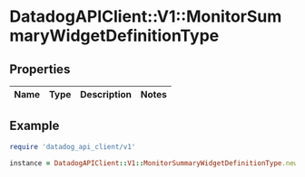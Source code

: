 # DatadogAPIClient::V1::MonitorSummaryWidgetDefinitionType

## Properties

| Name | Type | Description | Notes |
| ---- | ---- | ----------- | ----- |

## Example

```ruby
require 'datadog_api_client/v1'

instance = DatadogAPIClient::V1::MonitorSummaryWidgetDefinitionType.new()
```

